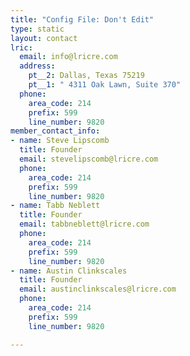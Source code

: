 ```yaml
---
title: "Config File: Don't Edit"
type: static
layout: contact
lric:
  email: info@lricre.com
  address:
    pt__2: Dallas, Texas 75219
    pt__1: " 4311 Oak Lawn, Suite 370"
  phone:
    area_code: 214
    prefix: 599
    line_number: 9820
member_contact_info:
- name: Steve Lipscomb
  title: Founder
  email: stevelipscomb@lricre.com
  phone:
    area_code: 214
    prefix: 599
    line_number: 9820
- name: Tabb Neblett
  title: Founder
  email: tabbneblett@lricre.com
  phone:
    area_code: 214
    prefix: 599
    line_number: 9820
- name: Austin Clinkscales
  title: Founder
  email: austinclinkscales@lricre.com
  phone:
    area_code: 214
    prefix: 599
    line_number: 9820

---
```

